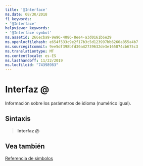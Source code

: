 ```yaml
---
title: '@Interface'
ms.date: 08/30/2018
f1_keywords:
- '@Interface'
helpviewer_keywords:
- '@Interface symbol'
ms.assetid: 266ecba9-9e96-4086-8ee4-a3d0161b6e29
ms.openlocfilehash: e654f533c9e2f17b3c5d123997bb6260a855a4b7
ms.sourcegitcommit: 9ee5df398bfd30a42739632de3e165874cb675c3
ms.translationtype: MT
ms.contentlocale: es-ES
ms.lasthandoff: 11/22/2019
ms.locfileid: "74398983"
---
```

# <a name="interface"></a>Interfaz \@

Información sobre los parámetros de idioma (numérico igual).

## <a name="syntax"></a>Sintaxis

> **Interfaz \@**

## <a name="see-also"></a>Vea también

[Referencia de símbolos](symbols-reference.md)
